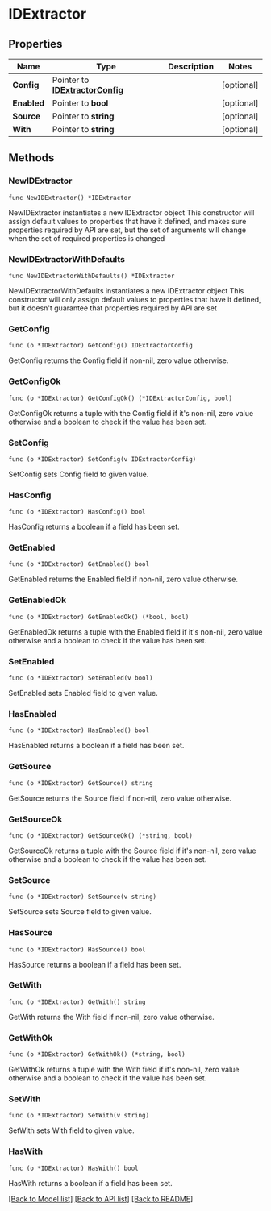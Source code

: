 # IDExtractor

## Properties

Name | Type | Description | Notes
------------ | ------------- | ------------- | -------------
**Config** | Pointer to [**IDExtractorConfig**](IDExtractorConfig.md) |  | [optional] 
**Enabled** | Pointer to **bool** |  | [optional] 
**Source** | Pointer to **string** |  | [optional] 
**With** | Pointer to **string** |  | [optional] 

## Methods

### NewIDExtractor

`func NewIDExtractor() *IDExtractor`

NewIDExtractor instantiates a new IDExtractor object
This constructor will assign default values to properties that have it defined,
and makes sure properties required by API are set, but the set of arguments
will change when the set of required properties is changed

### NewIDExtractorWithDefaults

`func NewIDExtractorWithDefaults() *IDExtractor`

NewIDExtractorWithDefaults instantiates a new IDExtractor object
This constructor will only assign default values to properties that have it defined,
but it doesn't guarantee that properties required by API are set

### GetConfig

`func (o *IDExtractor) GetConfig() IDExtractorConfig`

GetConfig returns the Config field if non-nil, zero value otherwise.

### GetConfigOk

`func (o *IDExtractor) GetConfigOk() (*IDExtractorConfig, bool)`

GetConfigOk returns a tuple with the Config field if it's non-nil, zero value otherwise
and a boolean to check if the value has been set.

### SetConfig

`func (o *IDExtractor) SetConfig(v IDExtractorConfig)`

SetConfig sets Config field to given value.

### HasConfig

`func (o *IDExtractor) HasConfig() bool`

HasConfig returns a boolean if a field has been set.

### GetEnabled

`func (o *IDExtractor) GetEnabled() bool`

GetEnabled returns the Enabled field if non-nil, zero value otherwise.

### GetEnabledOk

`func (o *IDExtractor) GetEnabledOk() (*bool, bool)`

GetEnabledOk returns a tuple with the Enabled field if it's non-nil, zero value otherwise
and a boolean to check if the value has been set.

### SetEnabled

`func (o *IDExtractor) SetEnabled(v bool)`

SetEnabled sets Enabled field to given value.

### HasEnabled

`func (o *IDExtractor) HasEnabled() bool`

HasEnabled returns a boolean if a field has been set.

### GetSource

`func (o *IDExtractor) GetSource() string`

GetSource returns the Source field if non-nil, zero value otherwise.

### GetSourceOk

`func (o *IDExtractor) GetSourceOk() (*string, bool)`

GetSourceOk returns a tuple with the Source field if it's non-nil, zero value otherwise
and a boolean to check if the value has been set.

### SetSource

`func (o *IDExtractor) SetSource(v string)`

SetSource sets Source field to given value.

### HasSource

`func (o *IDExtractor) HasSource() bool`

HasSource returns a boolean if a field has been set.

### GetWith

`func (o *IDExtractor) GetWith() string`

GetWith returns the With field if non-nil, zero value otherwise.

### GetWithOk

`func (o *IDExtractor) GetWithOk() (*string, bool)`

GetWithOk returns a tuple with the With field if it's non-nil, zero value otherwise
and a boolean to check if the value has been set.

### SetWith

`func (o *IDExtractor) SetWith(v string)`

SetWith sets With field to given value.

### HasWith

`func (o *IDExtractor) HasWith() bool`

HasWith returns a boolean if a field has been set.


[[Back to Model list]](../README.md#documentation-for-models) [[Back to API list]](../README.md#documentation-for-api-endpoints) [[Back to README]](../README.md)


